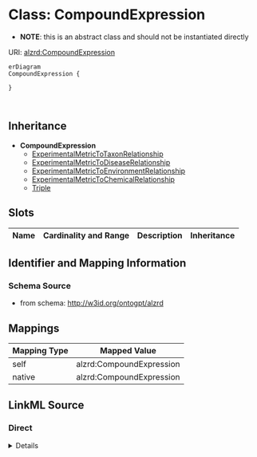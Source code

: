 

# Class: CompoundExpression


* __NOTE__: this is an abstract class and should not be instantiated directly


URI: [alzrd:CompoundExpression](http://w3id.org/ontogpt/alzrdCompoundExpression)



```mermaid
erDiagram
CompoundExpression {

}



```




## Inheritance
* **CompoundExpression**
    * [ExperimentalMetricToTaxonRelationship](ExperimentalMetricToTaxonRelationship.md)
    * [ExperimentalMetricToDiseaseRelationship](ExperimentalMetricToDiseaseRelationship.md)
    * [ExperimentalMetricToEnvironmentRelationship](ExperimentalMetricToEnvironmentRelationship.md)
    * [ExperimentalMetricToChemicalRelationship](ExperimentalMetricToChemicalRelationship.md)
    * [Triple](Triple.md)



## Slots

| Name | Cardinality and Range | Description | Inheritance |
| ---  | --- | --- | --- |









## Identifier and Mapping Information







### Schema Source


* from schema: http://w3id.org/ontogpt/alzrd




## Mappings

| Mapping Type | Mapped Value |
| ---  | ---  |
| self | alzrd:CompoundExpression |
| native | alzrd:CompoundExpression |







## LinkML Source

<!-- TODO: investigate https://stackoverflow.com/questions/37606292/how-to-create-tabbed-code-blocks-in-mkdocs-or-sphinx -->

### Direct

<details>
```yaml
name: CompoundExpression
from_schema: http://w3id.org/ontogpt/alzrd
abstract: true

```
</details>

### Induced

<details>
```yaml
name: CompoundExpression
from_schema: http://w3id.org/ontogpt/alzrd
abstract: true

```
</details>